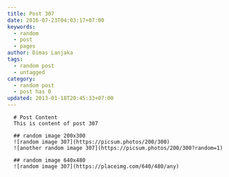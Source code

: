 ```yaml
---
title: Post 307
date: 2016-07-23T04:03:17+07:00
keywords:
  - random
  - post
  - pages
author: Dimas Lanjaka
tags:
  - random post
  - untagged
category:
  - random post
  - post has 0
updated: 2013-01-18T20:45:33+07:00
---
```


      # Post Content
      This is content of post 307

      ## random image 200x300
      ![random image 307](https://picsum.photos/200/300)
      ![another random image 307](https://picsum.photos/200/300?random=1)

      ## random image 640x480
      ![random image 307](https://placeimg.com/640/480/any)
      
